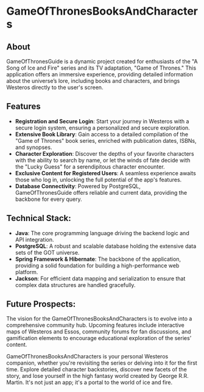 # GameOfThronesBooksAndCharacters

## About

GameOfThronesGuide is a dynamic project created for enthusiasts of the "A Song of Ice and Fire" series and its TV adaptation, "Game of Thrones." This application offers an immersive experience, providing detailed information about the universe’s lore, including books and characters, and brings Westeros directly to the user's screen.

## Features

- **Registration and Secure Login**: Start your journey in Westeros with a secure login system, ensuring a personalized and secure exploration.
- **Extensive Book Library**: Gain access to a detailed compilation of the "Game of Thrones" book series, enriched with publication dates, ISBNs, and synopses.
- **Character Exploration**: Discover the depths of your favorite characters with the ability to search by name, or let the winds of fate decide with the "Lucky Guess" for a serendipitous character encounter.
- **Exclusive Content for Registered Users**: A seamless experience awaits those who log in, unlocking the full potential of the app's features.
- **Database Connectivity**: Powered by PostgreSQL, GameOfThronesGuide offers reliable and current data, providing the backbone for every query.

## Technical Stack:

- **Java**: The core programming language driving the backend logic and API integration.
- **PostgreSQL**: A robust and scalable database holding the extensive data sets of the GOT universe.
- **Spring Framework & Hibernate**: The backbone of the application, providing a solid foundation for building a high-performance web platform.
- **Jackson**: For efficient data mapping and serialization to ensure that complex data structures are handled gracefully.
  
## Future Prospects:

The vision for the GameOfThronesBooksAndCharacters is to evolve into a comprehensive community hub. Upcoming features include interactive maps of Westeros and Essos, community forums for fan discussions, and gamification elements to encourage educational exploration of the series’ content.

GameOfThronesBooksAndCharacters is your personal Westeros companion, whether you're revisiting the series or delving into it for the first time. Explore detailed character backstories, discover new facets of the story, and lose yourself in the high fantasy world created by George R.R. Martin. It's not just an app; it's a portal to the world of ice and fire.

